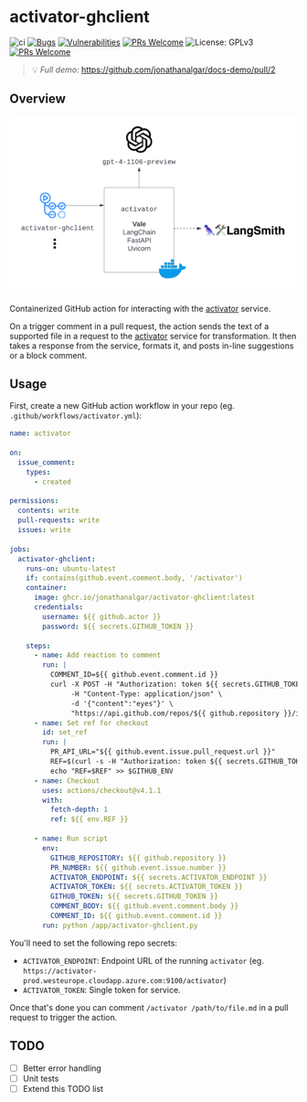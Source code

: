 # activator-ghclient

![ci](https://github.com/jonathanalgar/activator-ghclient/actions/workflows/build-docker.yml/badge.svg) [![Bugs](https://sonarcloud.io/api/project_badges/measure?project=jonathanalgar_activator-ghclient&metric=bugs)](https://sonarcloud.io/summary/new_code?id=jonathanalgar_activator-ghclient) [![Vulnerabilities](https://sonarcloud.io/api/project_badges/measure?project=jonathanalgar_activator-ghclient&metric=vulnerabilities)](https://sonarcloud.io/summary/new_code?id=jonathanalgar_activator-ghclient) [![PRs Welcome](https://img.shields.io/badge/PRs-welcome-brightgreen.svg?style=flat-square)](https://makeapullrequest.com) ![License: GPLv3](https://img.shields.io/badge/license-GPLv3-blue) [![PRs Welcome](https://img.shields.io/badge/PRs-welcome-brightgreen.svg?style=flat-square)](https://makeapullrequest.com)

> :bulb: *Full demo:* https://github.com/jonathanalgar/docs-demo/pull/2

## Overview

[![Diagram of the system architecture of the activator microservice, showing its integration with GitHub client](activator-diag.png "Activator Architecture Diagram")](https://jonathanalgar.github.io/slides/Using%20AI%20and%20LLMs%20in%20docs-as-code%20pipelines.pdf)

Containerized GitHub action for interacting with the [activator](https://github.com/jonathanalgar/activator) service.

On a trigger comment in a pull request, the action sends the text of a supported file in a request to the [activator](https://github.com/jonathanalgar/activator) service for transformation. It then takes a response from the service, formats it, and posts in-line suggestions or a block comment.

 ## Usage

First, create a new GitHub action workflow in your repo (eg. `.github/workflows/activator.yml`):

```yaml
name: activator

on:
  issue_comment:
    types:
      - created

permissions:
  contents: write
  pull-requests: write
  issues: write

jobs:
  activator-ghclient:
    runs-on: ubuntu-latest
    if: contains(github.event.comment.body, '/activator')
    container: 
      image: ghcr.io/jonathanalgar/activator-ghclient:latest
      credentials:
        username: ${{ github.actor }}
        password: ${{ secrets.GITHUB_TOKEN }}

    steps:
      - name: Add reaction to comment
        run: |
          COMMENT_ID=${{ github.event.comment.id }}
          curl -X POST -H "Authorization: token ${{ secrets.GITHUB_TOKEN }}" \
               -H "Content-Type: application/json" \
               -d '{"content":"eyes"}' \
               "https://api.github.com/repos/${{ github.repository }}/issues/comments/$COMMENT_ID/reactions"
      - name: Set ref for checkout
        id: set_ref
        run: |
          PR_API_URL="${{ github.event.issue.pull_request.url }}"
          REF=$(curl -s -H "Authorization: token ${{ secrets.GITHUB_TOKEN }}" $PR_API_URL | jq -r .head.ref)
          echo "REF=$REF" >> $GITHUB_ENV
      - name: Checkout
        uses: actions/checkout@v4.1.1
        with:
          fetch-depth: 1
          ref: ${{ env.REF }}

      - name: Run script
        env:
          GITHUB_REPOSITORY: ${{ github.repository }}
          PR_NUMBER: ${{ github.event.issue.number }}
          ACTIVATOR_ENDPOINT: ${{ secrets.ACTIVATOR_ENDPOINT }}
          ACTIVATOR_TOKEN: ${{ secrets.ACTIVATOR_TOKEN }}
          GITHUB_TOKEN: ${{ secrets.GITHUB_TOKEN }}
          COMMENT_BODY: ${{ github.event.comment.body }}
          COMMENT_ID: ${{ github.event.comment.id }}
        run: python /app/activator-ghclient.py
```

You'll need to set the following repo secrets:

* `ACTIVATOR_ENDPOINT`: Endpoint URL of the running `activator` (eg. `https://activator-prod.westeurope.cloudapp.azure.com:9100/activator`)
* `ACTIVATOR_TOKEN`: Single token for service.

Once that's done you can comment `/activator /path/to/file.md` in a pull request to trigger the action.

## TODO

- [ ] Better error handling
- [ ] Unit tests
- [ ] Extend this TODO list